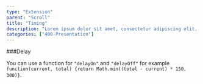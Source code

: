```yaml
---
type: "Extension"
parent: "Scroll"
title: "Timing"
description: "Lorem ipsum dolor sit amet, consectetur adipiscing elit. Nunc tempus laoreet leo sit amet iaculis."
categories: ["400-Presentation"]
---
```


###Delay

You can use a function for `"delayOn"` and `"delayOff"` for example `function(current, total) {return Math.min((total - current) * 150, 300)}`.

<demo>
  <div class="demo_item" data-iframe="iframe/demos/scroll/delay">
  </div>
</demo>

